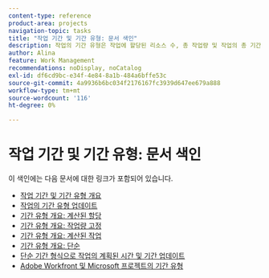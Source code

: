 ```yaml
---
content-type: reference
product-area: projects
navigation-topic: tasks
title: "작업 기간 및 기간 유형: 문서 색인"
description: 작업의 기간 유형은 작업에 할당된 리소스 수, 총 작업량 및 작업의 총 기간 간의 관계를 식별합니다. 다음 문서에서 작업 기간 및 기간 유형에 대해 알아봅니다.
author: Alina
feature: Work Management
recommendations: noDisplay, noCatalog
exl-id: df6cd9bc-e34f-4e84-8a1b-484a6bffe53c
source-git-commit: 4a9936b6bc034f2176167fc3939d647ee679a888
workflow-type: tm+mt
source-wordcount: '116'
ht-degree: 0%

---
```


# 작업 기간 및 기간 유형: 문서 색인

<!-- Audited: 1/2024 -->

이 색인에는 다음 문서에 대한 링크가 포함되어 있습니다.

* [작업 기간 및 기간 유형 개요](../../../manage-work/tasks/taskdurtn/task-duration-and-duration-type.md)
* [작업의 기간 유형 업데이트](../../../manage-work/tasks/taskdurtn/update-duration-type-of-task.md)
* [기간 유형 개요: 계산된 할당](../../../manage-work/tasks/taskdurtn/calculated-assignment.md)
* [기간 유형 개요: 작업량 고정](../../../manage-work/tasks/taskdurtn/effort-driven.md)
* [기간 유형 개요: 계산된 작업](../../../manage-work/tasks/taskdurtn/calculated-work.md)
* [기간 유형 개요: 단순](../../../manage-work/tasks/taskdurtn/simple-duration-type.md)
* [단순 기간 형식으로 작업의 계획된 시간 및 기간 업데이트](../../../manage-work/tasks/taskdurtn/update-planned-hours-duration-for-simple-duration-task.md)
* [Adobe Workfront 및 Microsoft 프로젝트의 기간 유형](../../../manage-work/tasks/taskdurtn/workfront-ms-project-duration-types.md)


